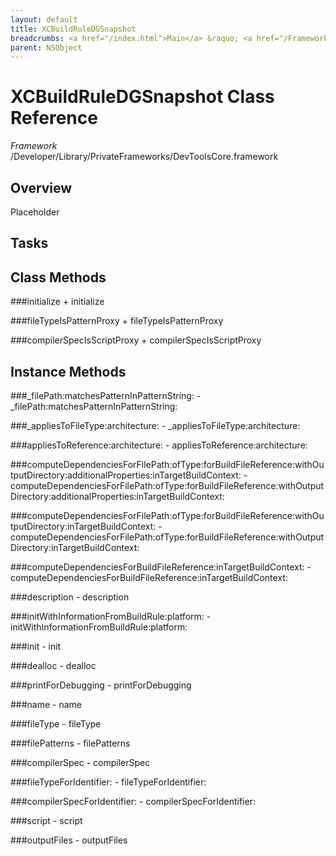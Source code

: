 ```yaml
---
layout: default
title: XCBuildRuleDGSnapshot
breadcrumbs: <a href="/index.html">Main</a> &raquo; <a href="/Frameworks.html">Framework</a> &raquo; <a href="/Frameworks/DevToolsCore.html">DevToolsCore</a> &raquo; XCBuildRuleDGSnapshot
parent: NSObject 
---
```

# XCBuildRuleDGSnapshot Class Reference

*Framework* /Developer/Library/PrivateFrameworks/DevToolsCore.framework

## Overview

Placeholder

## Tasks

## Class Methods

<a name="+initialize"></a>
###initialize
    + initialize

<a name="+fileTypeIsPatternProxy"></a>
###fileTypeIsPatternProxy
    + fileTypeIsPatternProxy

<a name="+compilerSpecIsScriptProxy"></a>
###compilerSpecIsScriptProxy
    + compilerSpecIsScriptProxy

## Instance Methods

<a name="-_filePath:matchesPatternInPatternString:"></a>
###_filePath:matchesPatternInPatternString:
    - _filePath:matchesPatternInPatternString:

<a name="-_appliesToFileType:architecture:"></a>
###_appliesToFileType:architecture:
    - _appliesToFileType:architecture:

<a name="-appliesToReference:architecture:"></a>
###appliesToReference:architecture:
    - appliesToReference:architecture:

<a name="-computeDependenciesForFilePath:ofType:forBuildFileReference:withOutputDirectory:additionalProperties:inTargetBuildContext:"></a>
###computeDependenciesForFilePath:ofType:forBuildFileReference:withOutputDirectory:additionalProperties:inTargetBuildContext:
    - computeDependenciesForFilePath:ofType:forBuildFileReference:withOutputDirectory:additionalProperties:inTargetBuildContext:

<a name="-computeDependenciesForFilePath:ofType:forBuildFileReference:withOutputDirectory:inTargetBuildContext:"></a>
###computeDependenciesForFilePath:ofType:forBuildFileReference:withOutputDirectory:inTargetBuildContext:
    - computeDependenciesForFilePath:ofType:forBuildFileReference:withOutputDirectory:inTargetBuildContext:

<a name="-computeDependenciesForBuildFileReference:inTargetBuildContext:"></a>
###computeDependenciesForBuildFileReference:inTargetBuildContext:
    - computeDependenciesForBuildFileReference:inTargetBuildContext:

<a name="-description"></a>
###description
    - description

<a name="-initWithInformationFromBuildRule:platform:"></a>
###initWithInformationFromBuildRule:platform:
    - initWithInformationFromBuildRule:platform:

<a name="-init"></a>
###init
    - init

<a name="-dealloc"></a>
###dealloc
    - dealloc

<a name="-printForDebugging"></a>
###printForDebugging
    - printForDebugging

<a name="-name"></a>
###name
    - name

<a name="-fileType"></a>
###fileType
    - fileType

<a name="-filePatterns"></a>
###filePatterns
    - filePatterns

<a name="-compilerSpec"></a>
###compilerSpec
    - compilerSpec

<a name="-fileTypeForIdentifier:"></a>
###fileTypeForIdentifier:
    - fileTypeForIdentifier:

<a name="-compilerSpecForIdentifier:"></a>
###compilerSpecForIdentifier:
    - compilerSpecForIdentifier:

<a name="-script"></a>
###script
    - script

<a name="-outputFiles"></a>
###outputFiles
    - outputFiles

